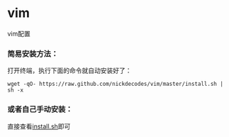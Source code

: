 # vim
vim配置

### 简易安装方法：

打开终端，执行下面的命令就自动安装好了：

`wget -qO- https://raw.github.com/nickdecodes/vim/master/install.sh | sh -x`

### 或者自己手动安装：

直接查看[install.sh](install.sh)即可
